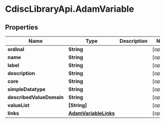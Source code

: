 # CdiscLibraryApi.AdamVariable

## Properties

Name | Type | Description | Notes
------------ | ------------- | ------------- | -------------
**ordinal** | **String** |  | [optional] 
**name** | **String** |  | [optional] 
**label** | **String** |  | [optional] 
**description** | **String** |  | [optional] 
**core** | **String** |  | [optional] 
**simpleDatatype** | **String** |  | [optional] 
**describedValueDomain** | **String** |  | [optional] 
**valueList** | **[String]** |  | [optional] 
**links** | [**AdamVariableLinks**](AdamVariableLinks.md) |  | [optional] 


